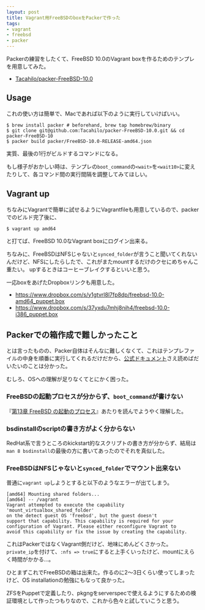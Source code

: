 ```yaml
---
layout: post
title: Vagrant用FreeBSDのboxをPackerで作った
tags:
- vagrant
- freebsd
- packer
---
```

Packerの練習をしたくて、FreeBSD 10.0のVagrant boxを作るためのテンプレを用意してみた。

 * [Tacahilo/packer-FreeBSD-10.0](https://github.com/Tacahilo/packer-FreeBSD-10.0)

## Usage

これの使い方は簡単で、Macであれば以下のように実行していけばいい。

```console
$ brew install packer # beforehand, brew tap homebrew/binary
$ git clone git@github.com:Tacahilo/packer-FreeBSD-10.0.git && cd packer-FreeBSD-10
$ packer build packer/FreeBSD-10.0-RELEASE-amd64.json
```

実質、最後の1行がビルドするコマンドになる。

もし様子がおかしい時は、テンプレの`boot_command`の`<wait>`を`<wait10>`に変えたりして、各コマンド間の実行間隔を調整してみてほしい。

## Vagrant up

ちなみにVagrantで簡単に試せるようにVagrantfileも用意しているので、packerでのビルド完了後に、

```console
$ vagrant up amd64
```

と打てば、FreeBSD 10.0なVagrant boxにログイン出来る。

ちなみに、FreeBSDはNFSじゃないと`synced_folder`が言うこと聞いてくれないんだけど、NFSにしたらしたで、これがまたmountするだけのクセにめちゃんこ重たい。
upするときはコーヒーブレイクするといいと思う。

一応boxをあげたDropboxリンクも用意した。

 * https://www.dropbox.com/s/y1gtvrl8l7fp8dp/freebsd-10.0-amd64_puppet.box
 * https://www.dropbox.com/s/37yxdu7mhj8nih4/freebsd-10.0-i386_puppet.box

## Packerでの箱作成で難しかったこと

とは言ったものの、Packer自体はそんなに難しくなくて、これはテンプレファイルの中身を順番に実行してくれるだけだから、[公式ドキュメント](http://www.packer.io/docs)さえ読めばだいたいのことは分かった。

むしろ、OSへの理解が足りなくてとにかく困った。

### FreeBSDの起動プロセスが分からず、`boot_command`が書けない

『[第13章 FreeBSD の起動のプロセス](http://www.freebsd.org/doc/ja/books/handbook/boot.html)』あたりを読んでようやく理解した。

### bsdinstallのscriptの書き方がよく分からない

RedHat系で言うところのkickstart的なスクリプトの書き方が分からず、結局は`man 8 bsdinstall`の最後の方に書いてあったのでそれを真似した。

### FreeBSDはNFSじゃないと`synced_folder`でマウント出来ない

普通に`vagrant up`しようとすると以下のようなエラーが出てしまう。

```
[amd64] Mounting shared folders...
[amd64] -- /vagrant
Vagrant attempted to execute the capability 'mount_virtualbox_shared_folder'
on the detect guest OS 'freebsd', but the guest doesn't
support that capability. This capability is required for your
configuration of Vagrant. Please either reconfigure Vagrant to
avoid this capability or fix the issue by creating the capability.
```

これはPackerではなくVagrant側だけど、地味にめんどくさかった。
`private_ip`を付けて、`:nfs => true`にすると上手くいったけど、mountにえらく時間がかかる…。

ひとまずこれでFreeBSDの箱は出来た。作るのに2〜3日くらい使ってしまったけど、OS installationの勉強にもなって良かった。

ZFSをPuppetで定義したり、pkgngをserverspecで使えるようにするための検証環境として作ったつもりなので、これから色々と試していこうと思う。
